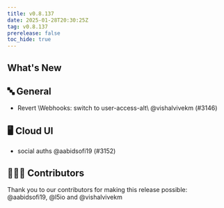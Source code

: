 ```yaml
---
title: v0.8.137
date: 2025-01-28T20:30:25Z
tag: v0.8.137
prerelease: false
toc_hide: true
---
```


## What's New
## 🔤 General
- Revert \Webhooks: switch to user-access-alt\ @vishalvivekm (#3146)

## 🖥 Cloud UI

- social auths @aabidsofi19 (#3152)

## 👨🏽‍💻 Contributors

Thank you to our contributors for making this release possible:
@aabidsofi19, @l5io and @vishalvivekm

